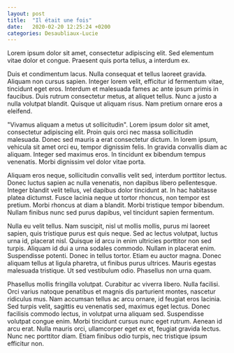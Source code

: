 ```yaml
---
layout: post
title:  "Il était une fois"
date:   2020-02-20 12:25:24 +0200
categories: Desaubliaux-Lucie
---
```


Lorem ipsum dolor sit amet, consectetur adipiscing elit. Sed elementum vitae dolor et congue. Praesent quis porta tellus, a interdum ex. 

Duis et condimentum lacus. Nulla consequat et tellus laoreet gravida. Aliquam non cursus sapien. Integer lorem velit, efficitur id fermentum vitae, tincidunt eget eros. Interdum et malesuada fames ac ante ipsum primis in faucibus. Duis rutrum consectetur metus, at aliquet tellus. Nunc a justo a nulla volutpat blandit. Quisque ut aliquam risus. Nam pretium ornare eros a eleifend.

"Vivamus aliquam a metus ut sollicitudin". Lorem ipsum dolor sit amet, consectetur adipiscing elit. Proin quis orci nec massa sollicitudin malesuada. Donec sed mauris a erat consectetur dictum. In lorem ipsum, vehicula sit amet orci eu, tempor dignissim felis. In gravida convallis diam ac aliquam. Integer sed maximus eros. In tincidunt ex bibendum tempus venenatis. Morbi dignissim vel dolor vitae porta.

Aliquam eros neque, sollicitudin convallis velit sed, interdum porttitor lectus. Donec luctus sapien ac nulla venenatis, non dapibus libero pellentesque. Integer blandit velit tellus, vel dapibus dolor tincidunt at. In hac habitasse platea dictumst. Fusce lacinia neque ut tortor rhoncus, non tempor est pretium. Morbi rhoncus at diam a blandit. Morbi tristique tempor bibendum. Nullam finibus nunc sed purus dapibus, vel tincidunt sapien fermentum.

Nulla eu velit tellus. Nam suscipit, nisl ut mollis mollis, purus mi laoreet sapien, quis tristique purus est quis neque. Sed ac lectus volutpat, luctus urna id, placerat nisl. Quisque id arcu in enim ultricies porttitor non sed turpis. Aliquam id dui a urna sodales commodo. Nullam in placerat enim. Suspendisse potenti. Donec in tellus tortor. Etiam eu auctor magna. Donec aliquam tellus at ligula pharetra, ut finibus purus ultrices. Mauris egestas malesuada tristique. Ut sed vestibulum odio. Phasellus non urna quam.

Phasellus mollis fringilla volutpat. Curabitur ac viverra libero. Nulla facilisi. Orci varius natoque penatibus et magnis dis parturient montes, nascetur ridiculus mus. Nam accumsan tellus ac arcu ornare, id feugiat eros lacinia. Sed turpis velit, sagittis eu venenatis sed, maximus eget lectus. Donec facilisis commodo lectus, in volutpat urna aliquam sed. Suspendisse volutpat congue enim. Morbi tincidunt cursus nunc eget rutrum. Aenean id arcu erat. Nulla mauris orci, ullamcorper eget ex et, feugiat gravida lectus. Nunc nec porttitor diam. Etiam finibus odio turpis, nec tristique ipsum efficitur non. 